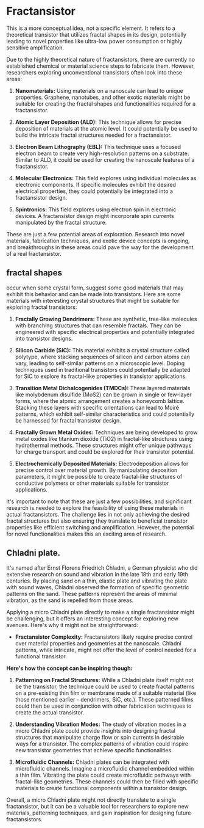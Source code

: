 # Fractansistor
This is a more conceptual idea, not a specific element. It refers to a theoretical transistor that utilizes fractal shapes in its design, potentially leading to novel properties like ultra-low power consumption or highly sensitive amplification.

Due to the highly theoretical nature of fractansistors, there are currently no established chemical or material science steps to fabricate them. However, researchers exploring unconventional transistors often look into these areas:

1. **Nanomaterials:**  Using materials on a nanoscale can lead to unique properties. Graphene, nanotubes, and other exotic materials might be suitable for creating the fractal shapes and functionalities required for a fractansistor.

2. **Atomic Layer Deposition (ALD):** This technique allows for precise deposition of materials at the atomic level. It could potentially be used to build the intricate fractal structures needed for a fractansistor.

3. **Electron Beam Lithography (EBL):** This technique uses a focused electron beam to create very high-resolution patterns on a substrate.  Similar to ALD, it could be used for creating the nanoscale features of a fractansistor.

4. **Molecular Electronics:** This field explores using individual molecules as electronic components.  If specific molecules exhibit the desired electrical properties, they could potentially be integrated into a fractansistor design.

5. **Spintronics:** This field explores using electron spin in electronic devices. A fractansistor design might incorporate spin currents manipulated by the fractal structure.

These are just a few potential areas of exploration. Research into novel materials, fabrication techniques, and exotic device concepts is ongoing, and breakthroughs in these areas could pave the way for the development of a real fractansistor. 


## fractal shapes 
occur when some crystal form, suggest some good materials that may exhibit this behavior and can be made into transistors. Here are some materials with interesting crystal structures that might be suitable for exploring fractal transistors:

1. **Fractally Growing Dendrimers:** These are synthetic, tree-like molecules with branching structures that can resemble fractals. They can be engineered with specific electrical properties and potentially integrated into transistor designs. 

2. **Silicon Carbide (SiC):** This material exhibits a crystal structure called polytype, where stacking sequences of silicon and carbon atoms can vary, leading to self-similar patterns on a microscopic level. Doping techniques used in traditional transistors could potentially be adapted for SiC to explore its fractal-like properties in transistor applications.

3. **Transition Metal Dichalcogenides (TMDCs):** These layered materials like molybdenum disulfide (MoS2) can be grown in single or few-layer forms, where the atomic arrangement creates a honeycomb lattice. Stacking these layers with specific orientations can lead to Moiré patterns, which exhibit self-similar characteristics and could potentially be harnessed for fractal transistor design.

4. **Fractally Grown Metal Oxides:** Techniques are being developed to grow metal oxides like titanium dioxide (TiO2) in fractal-like structures using hydrothermal methods. These structures might offer unique pathways for charge transport and could be explored for their transistor potential.

5. **Electrochemically Deposited Materials:**  Electrodeposition allows for precise control over material growth. By manipulating deposition parameters, it might be possible to create fractal-like structures of conductive polymers or other materials suitable for transistor applications.

It's important to note that these are just a few possibilities, and significant research is needed to explore the feasibility of using these materials in actual fractansistors. The challenge lies in not only achieving the desired fractal structures but also ensuring they translate to beneficial transistor properties like efficient switching and amplification. However, the potential for novel functionalities makes this an exciting area of research.

## Chladni plate.

It's named after Ernst Florens Friedrich Chladni, a German physicist who did extensive research on sound and vibration in the late 18th and early 19th centuries. By placing sand on a thin, elastic plate and vibrating the plate with sound waves, Chladni observed the formation of specific geometric patterns on the sand. These patterns represent the areas of minimal vibration, as the sand is repelled from those areas.

Applying a micro Chladni plate directly to make a single fractansistor might be challenging, but it offers an interesting concept for exploring new avenues. Here's why it might not be straightforward:

* **Fractansistor Complexity:** Fractansistors likely require precise control over material properties and geometries at the nanoscale. Chladni patterns, while intricate, might not offer the level of control needed for a functional transistor.

**Here's how the concept can be inspiring though:**

1. **Patterning on Fractal Structures:**  While a Chladni plate itself might not be the transistor, the technique could be used to create fractal patterns on a pre-existing thin film or membrane made of a suitable material (like those mentioned earlier - dendrimers, SiC, etc.). These patterned films could then be used in conjunction with other fabrication techniques to create the actual transistor.

2. **Understanding Vibration Modes:** The study of vibration modes in a micro Chladni plate could provide insights into designing fractal structures that manipulate charge flow or spin currents in desirable ways for a transistor. The complex patterns of vibration could inspire new transistor geometries that achieve specific functionalities. 

3. **Microfluidic Channels:** Chladni plates can be integrated with microfluidic channels. Imagine a microfluidic channel embedded within a thin film. Vibrating the plate could create microfluidic pathways with fractal-like geometries.  These channels could then be filled with specific materials to create functional components within a transistor design.

Overall, a micro Chladni plate might not directly translate to a single fractansistor, but it can be a valuable tool for researchers to explore new materials, patterning techniques, and gain inspiration for designing future fractansistors. 
